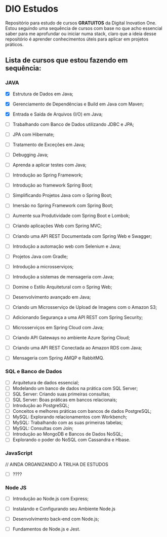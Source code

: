# DIO Estudos

Repositório para estudo de cursos **GRATUITOS** da Digital Inovation One. Estou seguindo uma sequência de cursos com base no que acho essencial saber para me aprofundar ou iniciar numa stack, claro que a ideia desse repositório é aprender conhecimentos úteis para aplicar em projetos práticos.

## Lista de cursos que estou fazendo em sequência:

### JAVA
- [x]  Estrutura de Dados em Java;
- [X] Gerenciamento de Dependências e Build em Java com Maven;
- [X] Entrada e Saída de Arquivos (I/O) em Java; 
- [ ] Trabalhando com Banco de Dados utilizando JDBC e JPA;
- [ ] JPA com Hibernate;
- [ ] Tratamento de Exceções em Java;
- [ ] Debugging Java;
- [ ] Aprenda a aplicar testes com Java;
- [ ] Introdução ao Spring Framework;
- [ ] Introdução ao framework Spring Boot;
- [ ] Simplificando Projetos Java com o Spring Boot;
- [ ] Imersão no Spring Framework com Spring Boot;
- [ ] Aumente sua Produtividade com Spring Boot e Lombok;
- [ ] Criando aplicações Web com Spring MVC;
- [ ] Criando uma API REST Documentada com Spring Web e Swagger;
- [ ] Introdução a automação web com Selenium e Java;
- [ ] Projetos Java com Gradle;
- [ ] Introdução a microsserviços;
- [ ] Introdução a sistemas de mensageria com Java;
- [ ] Domine o Estilo Arquitetural com o Spring Web;
- [ ] Desenvolvimento avançado em Java;
- [ ] Criando um Microsserviço de Upload de Imagens com o Amazon S3;
- [ ] Adicionando Segurança a uma API REST com Spring Security;
- [ ] Microsserviços em Spring Cloud com Java;
- [ ] Criando API Gateways no ambiente Azure Spring Cloud;
- [ ] Criando uma API REST Conectada ao Amazon RDS com Java;
- [ ] Mensageria com Spring AMQP e RabbitMQ.


### SQL e Banco de Dados
- [ ] Arquitetura de dados essencial;
- [ ] Modelando um banco de dados na prática com SQL Server;
- [ ] SQL Server: Criando suas primeiras consultas;
- [ ] SQL Server: Boas práticas em bancos relacionais;
- [ ] Introdução ao PostgreSQL;
- [ ] Conceitos e melhores práticas com bancos de dados PostgreSQL;
- [ ] MySQL: Explorando relacionamentos com Workbench;
- [ ] MySQL: Trabalhando com as suas primeiras tabelas;
- [ ] MySQL: Consultas com Join;
- [ ] Introdução ao MongoDB e Bancos de Dados NoSQL;
- [ ] Explorando o poder do NoSQL com Cassandra e Hbase.

### JavaScript
// AINDA ORGANIZANDO A TRILHA DE ESTUDOS
- [ ] ????


### Node JS
- [ ] Introdução ao Node.js com Express;
- [ ] Instalando e Configurando seu Ambiente Node.js
- [ ] Desenvolvimento back-end com Node.js;
- [ ] Fundamentos de Node.js e Jest.

